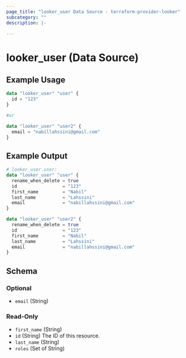 ```yaml
---
page_title: "looker_user Data Source - terraform-provider-looker"
subcategory: ""
description: |-
  
---
```

# looker_user (Data Source)

## Example Usage
```terraform
data "looker_user" "user" {
  id = "123"
}

#or

data "looker_user" "user2" {
  email = "nabillahssini@gmail.com"
}
```
## Example Output
```terraform
# looker_user.user:
data "looker_user" "user" {
  rename_when_delete = true
  id                 = "123"
  first_name         = "Nabil"
  last_name          = "Lahssini"
  email              = "nabillahssini@gmail.com"
}

data "looker_user" "user2" {
  rename_when_delete = true
  id                 = "123"
  first_name         = "Nabil"
  last_name          = "Lahssini"
  email              = "nabillahssini@gmail.com"
}
```
<!-- schema generated by tfplugindocs -->
## Schema

### Optional

- `email` (String)

### Read-Only

- `first_name` (String)
- `id` (String) The ID of this resource.
- `last_name` (String)
- `roles` (Set of String)
